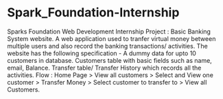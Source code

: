 # Spark_Foundation-Internship
Sparks Foundation Web Development Internship Project : Basic Banking System website. A web application used to tranfer virtual money between multiple users and also record the banking transactions/ activities.  The website has the following specification -  A dummy data for upto 10 customers in database. Customers table with basic fields such as name, email, Balance. Transfer table/ Transfer History which records all the activities.  Flow : Home Page > View all customers > Select and View one customer > Transfer Money > Select customer to transfer to > View all Customers.
